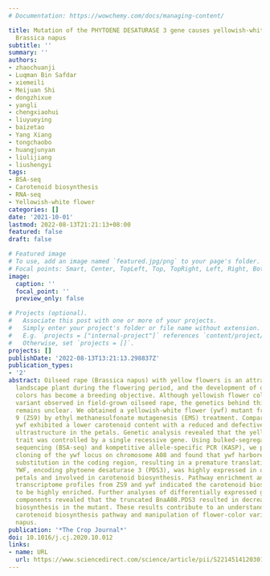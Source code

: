 ```yaml
---
# Documentation: https://wowchemy.com/docs/managing-content/

title: Mutation of the PHYTOENE DESATURASE 3 gene causes yellowish-white petals in
  Brassica napus
subtitle: ''
summary: ''
authors:
- zhaochuanji
- Luqman Bin Safdar
- xiemeili
- Meijuan Shi
- dongzhixue
- yangli
- chengxiaohui
- liuyueying
- baizetao
- Yang Xiang
- tongchaobo
- huangjunyan
- liulijiang
- liushengyi
tags:
- BSA-seq
- Carotenoid biosynthesis
- RNA-seq
- Yellowish-white flower
categories: []
date: '2021-10-01'
lastmod: 2022-08-13T21:21:13+08:00
featured: false
draft: false

# Featured image
# To use, add an image named `featured.jpg/png` to your page's folder.
# Focal points: Smart, Center, TopLeft, Top, TopRight, Left, Right, BottomLeft, Bottom, BottomRight.
image:
  caption: ''
  focal_point: ''
  preview_only: false

# Projects (optional).
#   Associate this post with one or more of your projects.
#   Simply enter your project's folder or file name without extension.
#   E.g. `projects = ["internal-project"]` references `content/project/deep-learning/index.md`.
#   Otherwise, set `projects = []`.
projects: []
publishDate: '2022-08-13T13:21:13.298837Z'
publication_types:
- '2'
abstract: Oilseed rape (Brassica napus) with yellow flowers is an attractive ornamental
  landscape plant during the flowering period, and the development of different petal
  colors has become a breeding objective. Although yellowish flower color is a common
  variant observed in field-grown oilseed rape, the genetics behind this variation
  remains unclear. We obtained a yellowish-white flower (ywf) mutant from Zhongshuang
  9 (ZS9) by ethyl methanesulfonate mutagenesis (EMS) treatment. Compared with ZS9,
  ywf exhibited a lower carotenoid content with a reduced and defective chromoplast
  ultrastructure in the petals. Genetic analysis revealed that the yellowish-white
  trait was controlled by a single recessive gene. Using bulked-segregant analysis
  sequencing (BSA-seq) and kompetitive allele-specific PCR (KASP), we performed map-based
  cloning of the ywf locus on chromosome A08 and found that ywf harbored a C-to-T
  substitution in the coding region, resulting in a premature translation termination.
  YWF, encoding phytoene desaturase 3 (PDS3), was highly expressed in oilseed rape
  petals and involved in carotenoid biosynthesis. Pathway enrichment analysis of the
  transcriptome profiles from ZS9 and ywf indicated the carotenoid biosynthesis pathway
  to be highly enriched. Further analyses of differentially expressed genes and carotenoid
  components revealed that the truncated BnaA08.PDS3 resulted in decreased carotenoid
  biosynthesis in the mutant. These results contribute to an understanding of the
  carotenoid biosynthesis pathway and manipulation of flower-color variation in B.
  napus.
publication: '*The Crop Journal*'
doi: 10.1016/j.cj.2020.10.012
links:
- name: URL
  url: https://www.sciencedirect.com/science/article/pii/S2214514120301860
---
```

